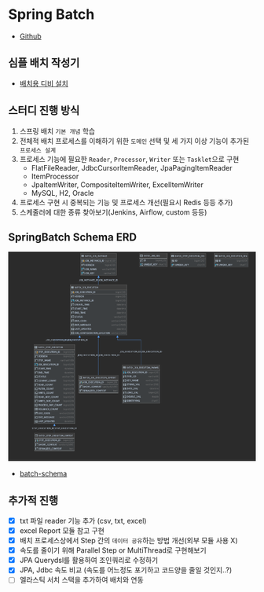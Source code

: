 # Spring Batch

* [Github](https://github.com/spring-org/springbatch-in-action)

## 심플 배치 작성기

- [배치용 디비 설치](/batch-study/contents/_1.md)

## 스터디 진행 방식

1. 스프링 배치 `기본 개념` 학습
2. 전체적 배치 프로세스를 이해하기 위한 `도메인` 선택 및 세 가지 이상 기능이 추가된 `프로세스 설계`
3. 프로세스 기능에 필요한 `Reader`, `Processor`, `Writer` 또는 `Tasklet`으로 구현
	* FlatFileReader, JdbcCursorItemReader, JpaPagingItemReader
	* ItemProcessor
	* JpaItemWriter, CompositeItemWriter, ExcelItemWriter
	* MySQL, H2, Oracle
4. 프로세스 구현 시 중복되는 기능 및 프로세스 개선\(필요시 Redis 등등 추가\)
5. 스케줄러에 대한 종류 찾아보기\(Jenkins, Airflow, custom 등등\)

## SpringBatch Schema ERD

![erd](../.gitbook/assets/springbatch_schema_erd.png)

- [batch-schema](/batch-study/batch-schema.md)

## 추가적 진행

* [x] txt 파일 reader 기능 추가 \(csv, txt, excel\)
* [x] excel Report 모듈 참고 구현
* [x] 배치 프로세스상에서 Step 간의 `데이터 공유`하는 방법 개선\(외부 모듈 사용 X\)
* [x] 속도를 줄이기 위해 Parallel Step or MultiThread로 구현해보기
* [x] JPA Querydsl를 활용하여 조인쿼리로 수정하기
* [x] JPA, Jdbc 속도 비교 \(속도를 어느정도 포기하고 코드양을 줄일 것인지..?\)
* [ ] 엘라스틱 서치 스택을 추가하여 배치와 연동
